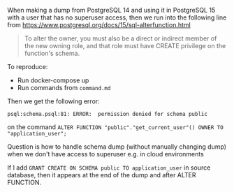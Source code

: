 When making a dump from PostgreSQL 14 and using it in PostgreSQL 15 with a user that has no superuser access, then we run into the following line from https://www.postgresql.org/docs/15/sql-alterfunction.html

> To alter the owner, you must also be a direct or indirect member of the new owning role, and that role must have CREATE privilege on the function's schema.

To reproduce:
* Run docker-compose up
* Run commands from `command.md`

Then we get the following error:

```
psql:schema.psql:81: ERROR:  permission denied for schema public
```

on the command `ALTER FUNCTION "public"."get_current_user"() OWNER TO "application_user";`

Question is how to handle schema dump (without manually changing dump) when we don't have access to superuser e.g. in cloud environments

If I add `GRANT CREATE ON SCHEMA public TO application_user` in source database, then it appears at the end of the dump and after ALTER FUNCTION.
